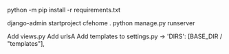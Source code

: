 python -m pip install -r requirements.txt


django-admin startproject cfehome .
python manage.py runserver

Add views.py
Add urlsA
Add templates to settings.py -> 'DIRS': [BASE_DIR / "templates"],